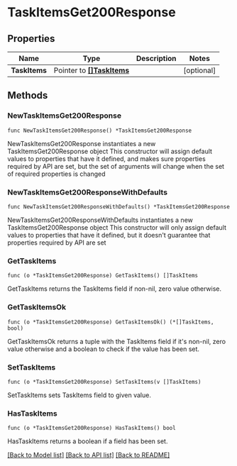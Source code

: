 # TaskItemsGet200Response

## Properties

Name | Type | Description | Notes
------------ | ------------- | ------------- | -------------
**TaskItems** | Pointer to [**[]TaskItems**](TaskItems.md) |  | [optional] 

## Methods

### NewTaskItemsGet200Response

`func NewTaskItemsGet200Response() *TaskItemsGet200Response`

NewTaskItemsGet200Response instantiates a new TaskItemsGet200Response object
This constructor will assign default values to properties that have it defined,
and makes sure properties required by API are set, but the set of arguments
will change when the set of required properties is changed

### NewTaskItemsGet200ResponseWithDefaults

`func NewTaskItemsGet200ResponseWithDefaults() *TaskItemsGet200Response`

NewTaskItemsGet200ResponseWithDefaults instantiates a new TaskItemsGet200Response object
This constructor will only assign default values to properties that have it defined,
but it doesn't guarantee that properties required by API are set

### GetTaskItems

`func (o *TaskItemsGet200Response) GetTaskItems() []TaskItems`

GetTaskItems returns the TaskItems field if non-nil, zero value otherwise.

### GetTaskItemsOk

`func (o *TaskItemsGet200Response) GetTaskItemsOk() (*[]TaskItems, bool)`

GetTaskItemsOk returns a tuple with the TaskItems field if it's non-nil, zero value otherwise
and a boolean to check if the value has been set.

### SetTaskItems

`func (o *TaskItemsGet200Response) SetTaskItems(v []TaskItems)`

SetTaskItems sets TaskItems field to given value.

### HasTaskItems

`func (o *TaskItemsGet200Response) HasTaskItems() bool`

HasTaskItems returns a boolean if a field has been set.


[[Back to Model list]](../README.md#documentation-for-models) [[Back to API list]](../README.md#documentation-for-api-endpoints) [[Back to README]](../README.md)


